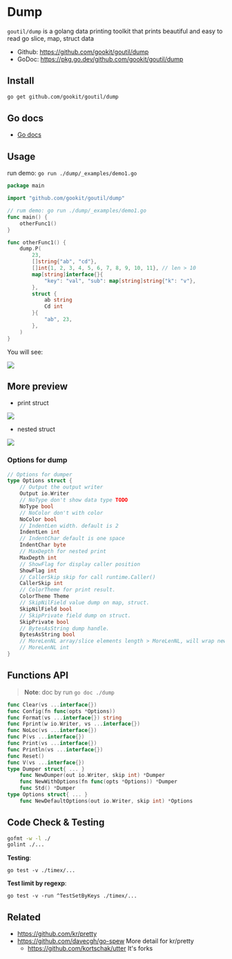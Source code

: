 # Dump

`goutil/dump` is a golang data printing toolkit that prints beautiful and easy to read go slice, map, struct data

- Github: https://github.com/gookit/goutil/dump
- GoDoc: https://pkg.go.dev/github.com/gookit/goutil/dump

## Install

```bash
go get github.com/gookit/goutil/dump
```

## Go docs

- [Go docs](https://pkg.go.dev/github.com/gookit/goutil/dump)

## Usage

run demo: `go run ./dump/_examples/demo1.go`

```go
package main

import "github.com/gookit/goutil/dump"

// rum demo: go run ./dump/_examples/demo1.go
func main() {
	otherFunc1()
}

func otherFunc1() {
	dump.P(
		23,
		[]string{"ab", "cd"},
		[]int{1, 2, 3, 4, 5, 6, 7, 8, 9, 10, 11}, // len > 10
		map[string]interface{}{
			"key": "val", "sub": map[string]string{"k": "v"},
		},
		struct {
			ab string
			Cd int
		}{
			"ab", 23,
		},
	)
}
```

You will see:

![](_examples/preview-demo1.png)

## More preview

- print struct

![](_examples/struct.png)

- nested struct

![](_examples/preview-nested-struct.png)

### Options for dump

```go
// Options for dumper
type Options struct {
	// Output the output writer
	Output io.Writer
	// NoType don't show data type TODO
	NoType bool
	// NoColor don't with color
	NoColor bool
	// IndentLen width. default is 2
	IndentLen int
	// IndentChar default is one space
	IndentChar byte
	// MaxDepth for nested print
	MaxDepth int
	// ShowFlag for display caller position
	ShowFlag int
	// CallerSkip skip for call runtime.Caller()
	CallerSkip int
	// ColorTheme for print result.
	ColorTheme Theme
	// SkipNilField value dump on map, struct.
	SkipNilField bool
	// SkipPrivate field dump on struct.
	SkipPrivate bool
	// BytesAsString dump handle.
	BytesAsString bool
	// MoreLenNL array/slice elements length > MoreLenNL, will wrap new line
	// MoreLenNL int
}
```

## Functions API

> **Note**: doc by run `go doc ./dump`

```go
func Clear(vs ...interface{})
func Config(fn func(opts *Options))
func Format(vs ...interface{}) string
func Fprint(w io.Writer, vs ...interface{})
func NoLoc(vs ...interface{})
func P(vs ...interface{})
func Print(vs ...interface{})
func Println(vs ...interface{})
func Reset()
func V(vs ...interface{})
type Dumper struct{ ... }
    func NewDumper(out io.Writer, skip int) *Dumper
    func NewWithOptions(fn func(opts *Options)) *Dumper
    func Std() *Dumper
type Options struct{ ... }
    func NewDefaultOptions(out io.Writer, skip int) *Options
```

## Code Check & Testing

```bash
gofmt -w -l ./
golint ./...
```

**Testing**:

```shell
go test -v ./timex/...
```

**Test limit by regexp**:

```shell
go test -v -run ^TestSetByKeys ./timex/...
```

## Related

- https://github.com/kr/pretty
- https://github.com/davecgh/go-spew More detail for kr/pretty
  - https://github.com/kortschak/utter It's forks